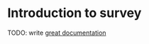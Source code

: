 # Introduction to survey

TODO: write [great documentation](http://jacobian.org/writing/great-documentation/what-to-write/)
